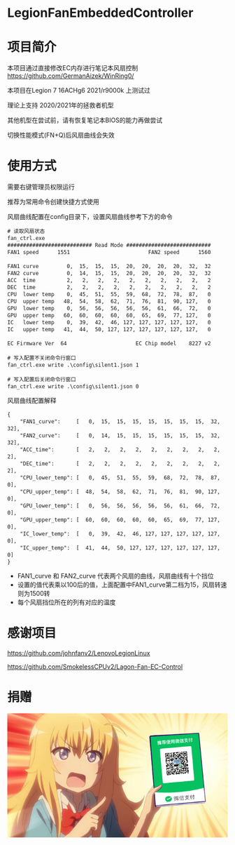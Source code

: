 # LegionFanEmbeddedController

# 项目简介
本项目通过直接修改EC内存进行笔记本风扇控制 https://github.com/GermanAizek/WinRing0/

本项目在Legion 7 16ACHg6 2021/r9000k 上测试过

理论上支持 2020/2021年的拯救者机型

其他机型在尝试前，请有恢复笔记本BIOS的能力再做尝试

切换性能模式(FN+Q)后风扇曲线会失效

# 使用方式
需要右键管理员权限运行

推荐为常用命令创建快捷方式使用

风扇曲线配置在config目录下，设置风扇曲线参考下方的命令
```
# 读取风扇状态
fan_ctrl.exe
########################### Read Mode ###########################
FAN1 speed      1551                         FAN2 speed      1560

FAN1 curve         0,  15,  15,  15,  20,  20,  20,  20,  32,  32
FAN2 curve         0,  14,  15,  15,  20,  20,  20,  20,  32,  32
ACC  time          2,   2,   2,   2,   2,   2,   2,   2,   2,   2
DEC  time          2,   2,   2,   2,   2,   2,   2,   2,   2,   2
CPU  lower temp    0,  45,  51,  55,  59,  68,  72,  78,  87,   0
CPU  upper temp   48,  54,  58,  62,  71,  76,  81,  90, 127,   0
GPU  lower temp    0,  56,  56,  56,  56,  56,  61,  66,  72,   0
GPU  upper temp   60,  60,  60,  60,  60,  65,  69,  77, 127,   0
IC   lower temp    0,  39,  42,  46, 127, 127, 127, 127, 127,   0
IC   upper temp   41,  44,  50, 127, 127, 127, 127, 127, 127,   0

EC Firmware Ver  64                      EC Chip model    8227 v2

# 写入配置不关闭命令行窗口
fan_ctrl.exe write .\config\silent1.json 1

# 写入配置后关闭命令行窗口
fan_ctrl.exe write .\config\silent1.json 0
```

风扇曲线配置解释
```
{
	"FAN1_curve":     [   0,  15,  15,  15,  15,  15,  15,  15,  32,  32],
	"FAN2_curve":     [   0,  14,  15,  15,  15,  15,  15,  15,  32,  32],
	"ACC_time":       [   2,   2,   2,   2,   2,   2,   2,   2,   2,   2],
	"DEC_time":       [   2,   2,   2,   2,   2,   2,   2,   2,   2,   2],
	"CPU_lower_temp": [   0,  45,  51,  55,  59,  68,  72,  78,  87,   0],
	"CPU_upper_temp": [  48,  54,  58,  62,  71,  76,  81,  90, 127,   0],
	"GPU_lower_temp": [   0,  56,  56,  56,  56,  56,  61,  66,  72,   0],
	"GPU_upper_temp": [  60,  60,  60,  60,  60,  65,  69,  77, 127,   0],
	"IC_lower_temp":  [   0,  39,  42,  46, 127, 127, 127, 127, 127,   0],
	"IC_upper_temp":  [  41,  44,  50, 127, 127, 127, 127, 127, 127,   0]
}
```
- FAN1_curve 和 FAN2_curve 代表两个风扇的曲线，风扇曲线有十个挡位
- 设置的值代表乘以100后的值，上面配置中FAN1_curve第二档为15，风扇转速则为1500转
- 每个风扇挡位所在的列有对应的温度

# 感谢项目
https://github.com/johnfanv2/LenovoLegionLinux

https://github.com/SmokelessCPUv2/Lagon-Fan-EC-Control

# 捐赠

<div>
    <img src="assets\b.png">
</div>